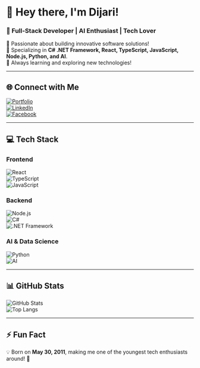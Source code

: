 # **👋 Hey there, I'm Dijari!**  
### **🚀 Full-Stack Developer | AI Enthusiast | Tech Lover**  

🔹 Passionate about building innovative software solutions!  
🔹 Specializing in **C# .NET Framework, React, TypeScript, JavaScript, Node.js, Python, and AI**.  
🔹 Always learning and exploring new technologies!  

---

## **🌐 Connect with Me**  
[![Portfolio](https://img.shields.io/badge/🌍%20Portfolio-000?style=for-the-badge&logo=google-chrome&logoColor=white)](https://dijar.loveable.app)  
[![LinkedIn](https://img.shields.io/badge/LinkedIn-0A66C2?style=for-the-badge&logo=linkedin&logoColor=white)](https://linkedin.com/in/your-profile)  
[![Facebook](https://img.shields.io/badge/Facebook-1877F2?style=for-the-badge&logo=facebook&logoColor=white)](https://facebook.com/your-profile)  

---

## **💻 Tech Stack**  

### **Frontend**  
![React](https://img.shields.io/badge/React-61DAFB?style=for-the-badge&logo=react&logoColor=black)  
![TypeScript](https://img.shields.io/badge/TypeScript-3178C6?style=for-the-badge&logo=typescript&logoColor=white)  
![JavaScript](https://img.shields.io/badge/JavaScript-F7DF1E?style=for-the-badge&logo=javascript&logoColor=black)  

### **Backend**  
![Node.js](https://img.shields.io/badge/Node.js-339933?style=for-the-badge&logo=nodedotjs&logoColor=white)  
![C#](https://img.shields.io/badge/C%23-239120?style=for-the-badge&logo=csharp&logoColor=white)  
![.NET Framework](https://img.shields.io/badge/.NET-512BD4?style=for-the-badge&logo=dotnet&logoColor=white)  

### **AI & Data Science**  
![Python](https://img.shields.io/badge/Python-3776AB?style=for-the-badge&logo=python&logoColor=white)  
![AI](https://img.shields.io/badge/AI%20Development-FF6F00?style=for-the-badge&logo=deeplearning&logoColor=white)  

---

## **📊 GitHub Stats**  

![GitHub Stats](https://github-readme-stats.vercel.app/api?username=Dijariii&show_icons=true&theme=radical)  
![Top Langs](https://github-readme-stats.vercel.app/api/top-langs/?username=Dijariii&layout=compact&theme=radical)  

---

## **⚡ Fun Fact**  
💡 Born on **May 30, 2011**, making me one of the youngest tech enthusiasts around! 🚀  

<!--
**Dijariii/Dijariii** is a ✨ _special_ ✨ repository because its `README.md` (this file) appears on your GitHub profile.

Here are some ideas to get you started:

- 🔭 I’m currently working on ...
- 🌱 I’m currently learning ...
- 👯 I’m looking to collaborate on ...
- 🤔 I’m looking for help with ...
- 💬 Ask me about ...
- 📫 How to reach me: ...
- 😄 Pronouns: ...
- ⚡ Fun fact: ...
-->
